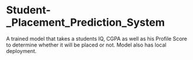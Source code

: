 # Student-_Placement_Prediction_System
A trained model that takes a students IQ, CGPA as well as his Profile Score to determine whether it will be placed or not. Model also has local deployment.
